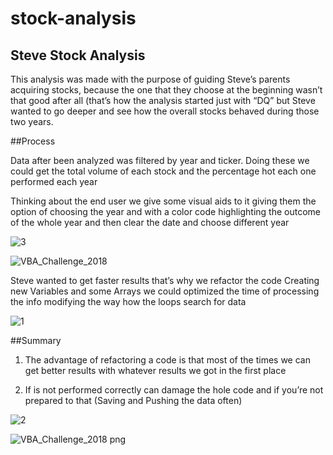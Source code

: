 # stock-analysis
## Steve Stock Analysis  



This analysis was made with the purpose of guiding Steve’s parents acquiring stocks, because the one that they choose at the beginning wasn’t that good after all (that’s how the analysis started just with “DQ” but Steve wanted to go deeper and see how the overall stocks behaved during those two years.

##Process

Data after been analyzed was filtered by year and ticker.
Doing these we could get the total volume of each stock and the percentage hot each one performed each year

Thinking about the end user we give some visual aids to it giving them the option of choosing the year and with a color code highlighting the outcome of the whole year and then clear the date and choose different year

![3](https://user-images.githubusercontent.com/114957364/196841359-d217a23d-4841-4788-9e90-24030d761460.png)

![VBA_Challenge_2018](https://user-images.githubusercontent.com/114957364/196841492-85f39d3d-0acc-4daf-b424-641e4f1d3281.png)

Steve wanted to get faster results that’s why we refactor the code
Creating new Variables and some Arrays we could optimized the time of processing the info modifying the way how the loops search for data  


![1](https://user-images.githubusercontent.com/114957364/196841378-3b30eece-9ef2-4273-a075-c7e8e415fe15.png)



##Summary

1.	The advantage of refactoring a code is that most of the times we can get better results with whatever results we got in the first place 

2.	If is not performed correctly can damage the hole code and if you’re not prepared to that (Saving and Pushing the data often)

![2](https://user-images.githubusercontent.com/114957364/196841398-db30982e-8fc8-47b5-bf67-0b510deaf0dd.png)

![VBA_Challenge_2018 png](https://user-images.githubusercontent.com/114957364/196841473-33b619e4-dc49-454f-8943-d59270deaa01.png)
